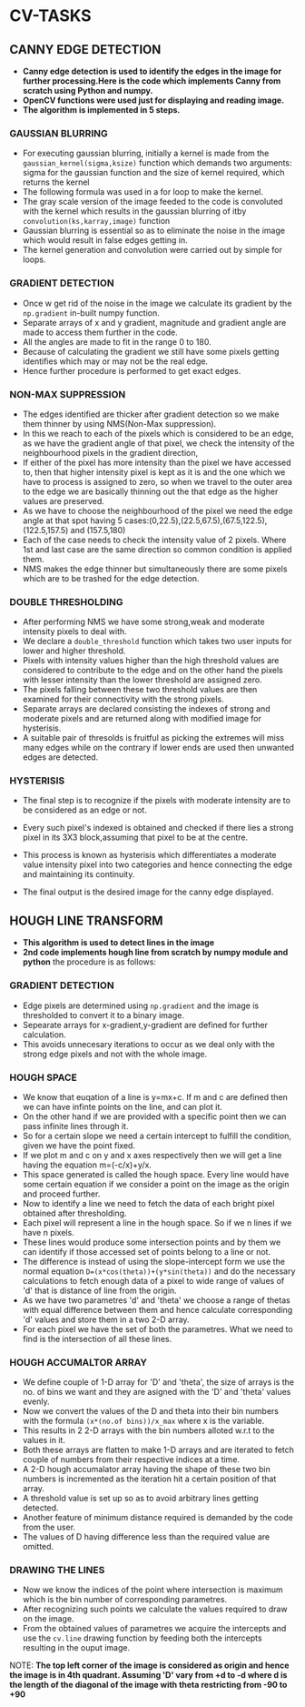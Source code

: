 # CV-TASKS
## **CANNY EDGE DETECTION**
* **Canny edge detection is used to identify the edges in the image for further processing.Here is the code which implements Canny from scratch using Python and numpy.**
* **OpenCV functions were used just for displaying and reading image.**
* **The algorithm is implemented in 5 steps.**

### GAUSSIAN BLURRING
* For executing gaussian blurring, initially a kernel is made from the ```gaussian_kernel(sigma,ksize)``` function which demands two arguments: sigma for the gaussian function and the size of kernel required, which returns the kernel
* The following formula was used in a for loop to make the kernel.
* The gray scale version of the image feeded to the code is convoluted with the kernel which results in the gaussian blurring of itby ```convolution(ks,karray,image)``` function
* Gaussian blurring is essential so as to eliminate the noise in the image which would result in false edges getting in.
* The kernel generation and convolution were carried out by simple for loops.

### GRADIENT DETECTION
* Once w get rid of the noise in the image we calculate its gradient by the ```np.gradient``` in-built numpy function.
* Separate arrays of x and y gradient, magnitude and gradient angle are made to access them further in the code.
* All the angles are made to fit in the range 0 to 180.
* Because of calculating the gradient we still have some pixels getting identifies which may or may not be the real edge.
* Hence further procedure is performed to get exact edges.

### NON-MAX SUPPRESSION
* The edges identified are thicker after gradient detection so we make them thinner by using NMS(Non-Max suppression).
* In this we reach to each of the pixels which is considered to be an edge, as we have the gradient angle of that pixel, we check the intensity of the neighbourhood pixels in the gradient direction,
* If either of the pixel has more intensity than the pixel we have accessed to, then that higher intensity pixel is kept as it is and the one which we have to process is assigned to zero, so when we travel to the outer area to the edge we are basically thinning out the that edge as the higher values are preserved.
* As we have to choose the neighbourhood of the pixel we need the edge angle at that spot having 5 cases:(0,22.5),(22.5,67.5),(67.5,122.5),(122.5,157.5) and (157.5,180) 
* Each of the case needs to check the intensity value of 2 pixels. Where 1st and last case are the same direction so common condition is applied them. 
* NMS makes the edge thinner but simultaneously there are some pixels which are to be trashed for the edge detection.

### DOUBLE THRESHOLDING
* After performing NMS we have some strong,weak and moderate intensity pixels to deal with.
* We declare a ```double_threshold``` function which takes two user inputs for lower and higher threshold.
* Pixels with intensity values higher than the high threshold values are considered to contribute to the edge and on the other hand the pixels with lesser intensity than the lower threshold are assigned zero.
* The pixels falling between these two threshold values are then examined for their connectivity with the strong pixels.
* Separate arrays are declared consisting the indexes of strong and moderate pixels and are returned along with modified image for hysterisis.
* A suitable pair of thresolds is fruitful as picking the extremes will miss many edges while on the contrary if lower ends are used then unwanted edges are detected.

### HYSTERISIS
* The final step is to recognize if the pixels with moderate intensity are to be considered as an edge or not.
* Every such pixel's indexed is obtained and checked if there lies a strong pixel in its 3X3 block,assuming that pixel to be at the centre.
* This process is known as hysterisis which differentiates a moderate value intensity pixel into two categories and hence connecting the edge and maintaining its continuity.

* The final output is the desired image for the canny edge displayed.


## HOUGH LINE TRANSFORM
* **This algorithm is used to detect lines in the image** 
* **2nd code implements hough line from scratch by numpy module and python**
the procedure is as follows:
### GRADIENT DETECTION
* Edge pixels are determined using ```np.gradient``` and the image is thresholded to convert it to a binary image.
* Sepearate arrays for x-gradient,y-gradient are defined for further calculation.
* This avoids unnecesary iterations to occur as we deal only with the strong edge pixels and not with the whole image.

### HOUGH SPACE
* We know that euqation of a line is y=mx+c. If m and c are defined then we can have infinte points on the line, and can plot it. 
* On the other hand if we are provided with a specific point then we can pass infinite lines through it.
* So for a certain slope we need a certain intercept to fulfill the condition, given we have the point fixed.
* If we plot m and c on y and x axes respectively then we will get a line having the equation m=(-c/x)+y/x.
* This space generated is called the hough space. Every line would have some certain equation if we consider a point on the image as the origin and proceed further.
* Now to identify a line we need to fetch the data of each bright pixel obtained after thresholding.
* Each pixel will represent a line in the hough space. So if we n lines if we have n pixels.
* These lines would produce some intersection points and by them we can identify if those accessed set of points belong to a line or not.
* The difference is instead of using the slope-intercept form we use the normal equation ```D=(x*cos(theta))+(y*sin(theta))``` and do the necessary calculations to fetch enough data of a pixel to wide range of values of 'd' that is distance of line from the origin.
* As we have two parametres 'd' and 'theta' we choose a range of thetas with equal difference between them and hence calculate corresponding 'd' values and store them in a two 2-D array.
* For each pixel we have the set of both the parametres. What we need to find is the intersection of all these lines.

### HOUGH ACCUMALTOR ARRAY
* We define couple of 1-D array for 'D' and 'theta', the size of arrays is the no. of bins we want and they are asigned with the 'D' and 'theta' values evenly.
* Now we convert the values of the D and theta into their bin numbers with the formula ```(x*(no.of bins))/x_max``` where x is the variable.
* This results in 2 2-D arrays with the bin numbers alloted w.r.t to the values in it.
* Both these arrays are flatten to make 1-D arrays and are iterated to fetch couple of numbers from their respective indices at a time.
* A 2-D hough accumalator array having the shape of these two bin numbers is incremented as the iteration hit a certain position of that array.
* A threshold value is set up so as to avoid arbitrary lines getting detected.
* Another feature of minimum distance required is demanded by the code from the user.
* The values of D having difference less than the required value are omitted.

### DRAWING THE LINES 
* Now we know the indices of the point where intersection is maximum which is the bin number of corresponding parametres.
* After recognizing such points we calculate the values required to draw on the image.
* From the obtained values of parametres we acquire the intercepts and use the ```cv.line``` drawing function by feeding both the intercepts resulting in the ouput image.

NOTE: **The top left corner of the image is considered as origin and hence the image is in 4th quadrant. Assuming 'D' vary from +d to -d where d is the length of the diagonal of the image with theta restricting from -90 to +90** 
 

